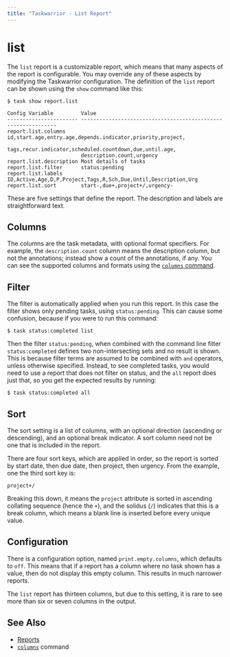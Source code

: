 ```yaml
---
title: "Taskwarrior - List Report"
---
```


# list

The `list` report is a customizable report, which means that many aspects of the report is configurable.
You may override any of these aspects by modifying the Taskwarrior configuration.
The definition of the `list` report can be shown using the `show` command like this:

```
$ task show report.list

Config Variable         Value
----------------------- --------------------------------------------------------------
report.list.columns     id,start.age,entry.age,depends.indicator,priority,project,
                        tags,recur.indicator,scheduled.countdown,due,until.age,
                        description.count,urgency
report.list.description Most details of tasks
report.list.filter      status:pending
report.list.labels      ID,Active,Age,D,P,Project,Tags,R,Sch,Due,Until,Description,Urg
report.list.sort        start-,due+,project+/,urgency-
```

These are five settings that define the report.
The description and labels are straightforward text.

## Columns

The columns are the task metadata, with optional format specifiers.
For example, the `description.count` column means the description column, but not the annotations; instead show a count of the annotations, if any.
You can see the supported columns and formats using the [`columns`
command](/docs/commands/columns).

## Filter

The filter is automatically applied when you run this report.
In this case the filter shows only pending tasks, using `status:pending`. This can cause some confusion, because if you were to run this command:

```
$ task status:completed list
```

Then the filter `status:pending`, when combined with the command line filter `status:completed` defines two non-intersecting sets and no result is shown.
This is because filter terms are assumed to be combined with `and` operators, unless otherwise specified.
Instead, to see completed tasks, you would need to use a report that does not filter on status, and the `all` report does just that, so you get the expected results by running:

```
$ task status:completed all
```

## Sort

The sort setting is a list of columns, with an optional direction (ascending or descending), and an optional break indicator.
A sort column need not be one that is included in the report.

There are four sort keys, which are applied in order, so the report is sorted by start date, then due date, then project, then urgency.
From the example, one the third sort key is:

```
project+/
```

Breaking this down, it means the `project` attribute is sorted in ascending collating sequence (hence the `+`), and the solidus (`/`) indicates that this is a break column, which means a blank line is inserted before every unique value.

## Configuration

There is a configuration option, named `print.empty.columns`, which defaults to `off`.
This means that if a report has a column where no task shown has a value, then do not display this empty column.
This results in much narrower reports.

The `list` report has thirteen columns, but due to this setting, it is rare to see more than six or seven columns in the output.

## See Also

- [Reports](/docs/report)
- [`columns`](/docs/commands/columns) command
